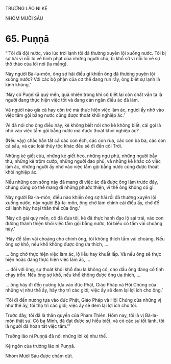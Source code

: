 TRƯỞNG LÃO NI KỆ

NHÓM MƯỜI SÁU

# 65. Puṇṇā

“‘Tôi đã đội nước, vào lúc trời lạnh tôi đã thường xuyên lội xuống nước. Tôi bị sợ hãi vì nỗi lo về hình phạt của những người chủ, bị khổ sở vì nỗi lo về sự thô tháo của lời nói (la mắng).

Này người Bà-la-môn, ông sợ hãi điều gì khiến ông đã thường xuyên lội xuống nước? Với các bộ phận của cơ thể đang run rẩy, ông biết sự lạnh là kinh khủng.’

‘Này cô Puṇṇikā quý mến, quả nhiên trong khi cô biết lại còn chất vấn ta là người đang thực hiện việc tốt và đang cản ngăn điều ác đã làm.

Và người nào già cả hay còn trẻ mà thực hiện việc làm ác, người ấy nhờ vào việc tắm gội bằng nước cũng được thoát khỏi nghiệp ác.’

‘Ai đã nói cho ông điều này, kẻ không biết nói cho kẻ không biết, cái gọi là nhờ vào việc tắm gội bằng nước mà được thoát khỏi nghiệp ác?

(Nếu vậy) chắc hẳn tất cả các con ếch, các con rùa, các con ba ba, các con cá sấu, và các loài thủy tộc khác đều sẽ đi đến cõi Trời.

Những kẻ giết cừu, những kẻ giết heo, những ngư phủ, những người bẫy thú, những kẻ trộm cướp, những người đao phủ, và những kẻ khác có việc làm ác, những người ấy nhờ vào việc tắm gội bằng nước cũng được thoát khỏi nghiệp ác.

Nếu những con sông này đã mang đi việc ác đã được ông làm trước đây, chúng cũng có thể mang đi những phước thiện, vì thế ông không có gì.

Này người Bà-la-môn, điều nào khiến ông sợ hãi rồi đã thường xuyên lội xuống nước, này người Bà-la-môn, ông chớ làm chính cái điều ấy, chớ để cái lạnh hủy hoại thân thể của ông.’

‘Này cô gái quý mến, cô đã đưa tôi, kẻ đã thực hành đạo lộ sai trái, vào con đường thánh thiện khỏi việc tắm gội bằng nước, tôi biếu cô tấm vải choàng này.’

‘Hãy để tấm vải choảng cho chính ông, tôi không thích tấm vải choàng. Nếu ông sợ khổ, nếu khổ không được ông ưa thích, …

… ông chớ thực hiện việc làm ác, lộ liễu hay khuất lấp. Và nếu ông sẽ thực hiện hoặc đang thực hiện việc làm ác, …

… đối với ông, sự thoát khỏi khổ đau là không có, cho dầu ông đang cố tình chạy trốn. Nếu ông sợ khổ, nếu khổ không được ông ưa thích, …

… ông hãy đi đến nương tựa vào đức Phật, Giáo Pháp và Hội Chúng của những vị như thế ấy, hãy thọ trì các giới; việc ấy sẽ đem lại lợi ích cho ông.’

‘Tôi đi đến nương tựa vào đức Phật, Giáo Pháp và Hội Chúng của những vị như thế ấy, tôi thọ trì các giới; việc ấy sẽ đem lại lợi ích cho tôi.

Trước đây, tôi đã là thân quyến của Phạm Thiên. Hôm nay, tôi là vị Bà-la-môn thật sự. Có ba Minh, đã đạt được sự hiểu biết, và có các sự tốt lành, tôi là người đã hoàn tất việc tắm.’”

Trưởng lão ni Puṇṇā đã nói những lời kệ như thế.

Kệ ngôn của trưởng lão ni Puṇṇā.

Nhóm Mười Sáu được chấm dứt.
